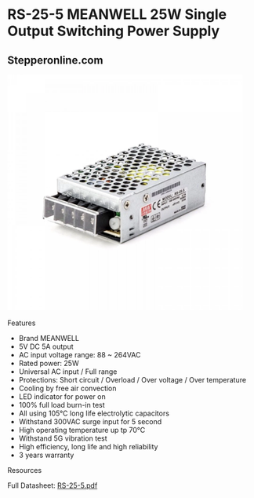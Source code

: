 # RS-25-5 MEANWELL 25W Single Output Switching Power Supply

## Stepperonline.com

<img src="../images/RS-25-5.webp" width=480 height=480 title="power Supply" />


Features

   * Brand MEANWELL
   * 5V DC 5A output
   * AC input voltage range: 88 ~ 264VAC
   * Rated power: 25W
   * Universal AC input / Full range
   * Protections: Short circuit / Overload / Over voltage / Over temperature
   * Cooling by free air convection
   * LED indicator for power on
   * 100% full load burn-in test
   * All using 105℃ long life electrolytic capacitors
   * Withstand 300VAC surge input for 5 second
   * High operating temperature up tp 70℃
   * Withstand 5G vibration test
   * High efficiency, long life and high reliability
   * 3 years warranty

Resources

  Full Datasheet: [RS-25-5.pdf](https://www.omc-stepperonline.com/download/RS-25.pdf)

